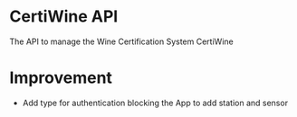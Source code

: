 # CertiWine API

The API to manage the Wine Certification System CertiWine

# Improvement
- Add type for authentication blocking the App to add station and sensor
